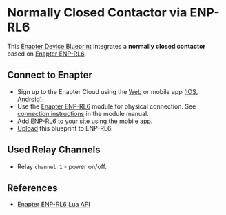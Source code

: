 # Normally Closed Contactor via ENP-RL6

This [Enapter Device Blueprint](https://go.enapter.com/marketplace-readme) integrates a **normally closed contactor** based on [Enapter ENP-RL6](https://go.enapter.com/handbook-enp-rl6).

## Connect to Enapter

- Sign up to the Enapter Cloud using the [Web](https://cloud.enapter.com/) or mobile app ([iOS](https://apps.apple.com/app/id1388329910), [Android](https://play.google.com/store/apps/details?id=com.enapter&hl=en)).
- Use the [Enapter ENP-RL6](https://go.enapter.com/handbook-enp-rl6) module for physical connection. See [connection instructions](https://go.enapter.com/handbook-enp-rl6-conn) in the module manual.
- [Add ENP-RL6 to your site](https://go.enapter.com/handbook-mobile-app) using the mobile app.
- [Upload](https://go.enapter.com/developers-upload-blueprint) this blueprint to ENP-RL6.

## Used Relay Channels

- Relay `channel 1` - power on/off.

## References

- [Enapter ENP-RL6 Lua API](https://go.enapter.com/developers-enapter-rl6)

